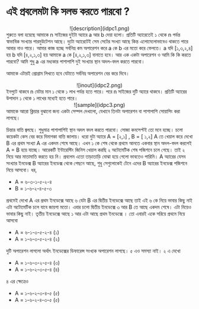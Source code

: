 # এই প্রবলেমটা কি সলভ করতে পারবো ? 


<center>
![description](idpc1.png)
</center>
শুরুতে বলা হয়েছে আমাকে n সাইজের দুইটা অ্যারে a আর b দেয়া হলো। প্রতিটি অ্যারেতেই ১ থেকে n  পর্যন্ত স্বাভাবিক সংখ্যার পারমুউটেশন আছে। দুটো অ্যারেটেই সেম সেটের সংখ্যা আছে কিন্ত এলোমেলোভাবেও থাকতে পারে আবার নাও পারে।
আমার কাজ হচ্ছে সর্বনিম্ন কম অপারেশন করে a কে b এর মতো করে ফেলতে। a যদি [১,৩,২,৪] হয় b যদি [৪,২,১,৩] হয় আমাকে a কে [৪,২,১,৩] বানাতে হবে। আর এক একটা অপারেশন ও আমি কি কি করতে পারবো? আমি শুধু a এর মধ্যকার পাশাপাশি দুই সংখ্যার স্থান অদল-বদল করতে পারবো। 

আমাকে এটারই প্রোগ্রাম লিখতে হবে যেটাতে সর্বনিম্ন অপারেশন বের করে দিবে।

<center>
![inout](idpc2.png)
</center>
ইনপুটে থাকবে n যেটার মান ১ থেকে ১ লাখ পর্যন্ত হতে পারে। পরে n সাইজের দুটি অ্যারে থাকবে। প্রতিটি অ্যারের উপাদান ১ থেকে ১ লাখের মধ্যেই হতে পারে।

<center>
![sample](idpc3.png)
</center>
আমাকে আরো ক্লিয়ার বুঝানো জন্য একটা সেম্পল দেখালো, যেখানে তিনটা অপারেশন বা পাশাপাশি সোয়াপিং করা লাগছে। 

চিন্তার বাতি জ্বলছে। শুধুমাত্র পাশাপাশিই স্থান অদল বদল করতে পারবো। সোজা কনসেপ্টই তো মনে হচ্ছে।
চলো কয়েকটা কেস বের করে দিমাগকা বাত্তি জালায়।
ধরো দুটা অ্যারে A = [২,১] , B = [ ১,২] A তে খেয়াল করে দেখো B এর প্রথম সংখ্যা A এর একদম শেষে আছে। এখন ১ কে শেষ থেকে প্রথমে আনতে একবার স্থান অদল-বদল করলেই A = B হয়ে যাচ্ছে। আরেকটি ইন্টারেস্টিং জিনিস খেয়াল করছি ২ অটোমেটিক শেষ পজিশনে চলে গেছে। তাই ২ নিয়ে আর মাতামাতি করতে হয় নি। প্রবলেম এতো তাড়াতাড়ি বোঝা হয়ে গেলো ভাবতেও পারিনি। A অ্যারের যেসব সংখ্যার ইনডেক্স B অ্যারের ইনডেক্স থেকে পেছনে আছে, শুধু সেগুলোকেই টেনে এদের B অ্যারের ইনডেক্স পজিশনে নিয়ে আসবো। 
ধর,

- A = ৬-৩-১-৫-২-৪
- B = ১-৬-২-৪-৫-৩

প্রথমেই দেখো A এর প্রথম ইনডেক্সে আছে ৬ যেটা B এর দ্বিতীয় ইনডেক্সে আছে তাই এই ৬ কে নিয়ে ভাবার কিছু নাই এটা অটোমেটিক চলে যাবে জায়গা মতো। এবার চলো দ্বিতীয় ইনডেক্সে ৩ আর B তে আছে একদম শেষে। এটা নিয়েও ভাবার কিছু নাই। তৃতীয় ইনডেক্সে আছে ১ আর এটা আছে প্রথম ইনডেক্সে । তো এবারই একে সরিয়ে প্রথমে নিয়ে আসবো

- A = ৬-১-৩-৫-২-৪ (১)
- A = ১-৬-৩-৫-২-৪ (২)

দুটি অপারেশন লাগলো অর্থাৎ ইনডেক্সের ডিফারেন্স সংখ্যক অপারেশন লাগছে। ৫ এও সমস্যা নাই। ২ এ দেখো

- A = ১-৬-৩-২-৫-৪ (৩)
- A = ১-৬-২-৩-৫-৪ (৪)

৪ এর ক্ষেত্রেও

- A = ১-৬-২-৩-৪-৫ (৫)
- A = ১-৬-২-৪-৩-৫ (৫)


    




